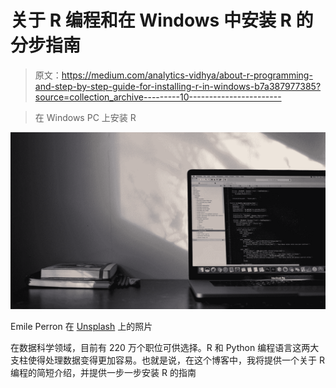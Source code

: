 # 关于 R 编程和在 Windows 中安装 R 的分步指南

> 原文：<https://medium.com/analytics-vidhya/about-r-programming-and-step-by-step-guide-for-installing-r-in-windows-b7a387977385?source=collection_archive---------10----------------------->

> 在 Windows PC 上安装 R

![](img/d76230b3054d8dd99b457197cd405ca6.png)

Emile Perron 在 [Unsplash](https://unsplash.com?utm_source=medium&utm_medium=referral) 上的照片

在数据科学领域，目前有 220 万个职位可供选择。R 和 Python 编程语言这两大支柱使得处理数据变得更加容易。也就是说，在这个博客中，我将提供一个关于 R 编程的简短介绍，并提供一步一步安装 R 的指南